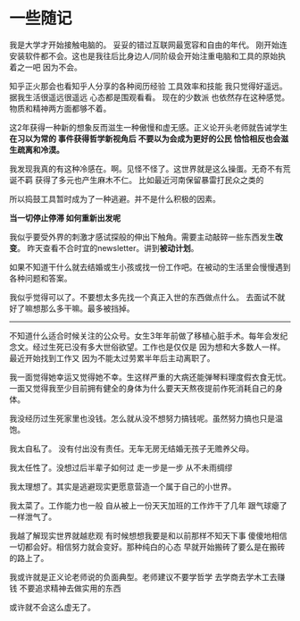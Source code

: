 # 一些随记

我是大学才开始接触电脑的。 妥妥的错过互联网最宽容和自由的年代。  刚开始连安装软件都不会。这也是我往后比身边人/同阶级会开始注重电脑和工具的原始执着之一吧 因为不会。

知乎正火那会也看知乎人分享的各种阅历经验 工具效率和技能 我只觉得好遥远。据我生活很遥远很遥远 心态都是围观看看。 现在的少数派 也依然存在这种感觉。物质和精神两方面都够不着。

&#x20;这2年获得一种新的想象反而滋生一种傲慢和虚无感。正义论开头老师就告诫学生 **在习以为常的 事件获得哲学新视角后 不要以为会成为更好的公民 恰恰相反也会滋生疏离和冷漠。**

我发现我真的有这种冷感在。啊。见怪不怪了。这世界就是这么操蛋。无奇不有荒诞不羁 获得了多元也产生麻木不仁。 比如最近河南保留暴雷打民众之类的

所以捣鼓工具暂时成为了一种逃避。并不是什么积极的因素。&#x20;



**当一切停止停滞 如何重新出发呢**&#x20;

我似乎要受外界的刺激才感试探般的伸出下触角。需要主动敲碎一些东西发生**改变**。 昨天查看不合时宜的newsletter。讲到**被动计划**。

如果不知道干什么就去结婚或生小孩或找一份工作吧。在被动的生活里会慢慢遇到各种问题和答案。

我似乎觉得可以了。不要想太多先找一个真正入世的东西做点什么。 去面试不就好了嘛想那么多干嘛。最多被挡掉。&#x20;

****

不知道什么适合时候关注的公众号。女生3年年前做了移植心脏手术。每年会发纪念文。经过生死已没有多大世俗欲望。工作也是仅仅是 因为想和大多数人一样。最近开始找到工作又 因为不能太过劳累半年后主动离职了。

我一面觉得她幸运又觉得她不幸。生这样严重的大病还能弹琴料理度假衣食无忧。一面又觉得我至少目前拥有健全的身体为什么要天天熬夜提前作死消耗自己的身体。

&#x20;我没经历过生死家里也没钱。怎么就从没不想努力搞钱呢。虽然努力搞也只是温饱。

我太自私了。  没有付出没有责任。无车无房无结婚无孩子无赡养父母。

我太任性了。没想过后半辈子如何过  走一步是一步 从不未雨绸缪

我太理想了。其实是逃避现实更愿意营造一个属于自己的小世界。

我太菜了。工作能力也一般 自从被上一份天天加班的工作炸干了几年   跟气球瘪了一样泄气了。



我越了解现实世界就越悲观 有时候想想我要是和以前那样不知天下事 傻傻地相信一切都会好。相信努力就会变好。那种纯白的心态  早就开始搬砖了要么是在搬砖的路上了。



我或许就是正义论老师说的负面典型。老师建议不要学哲学 去学商去学木工去赚钱 不要追求精神去做实用的东西

&#x20;或许就不会这么虚无了。







